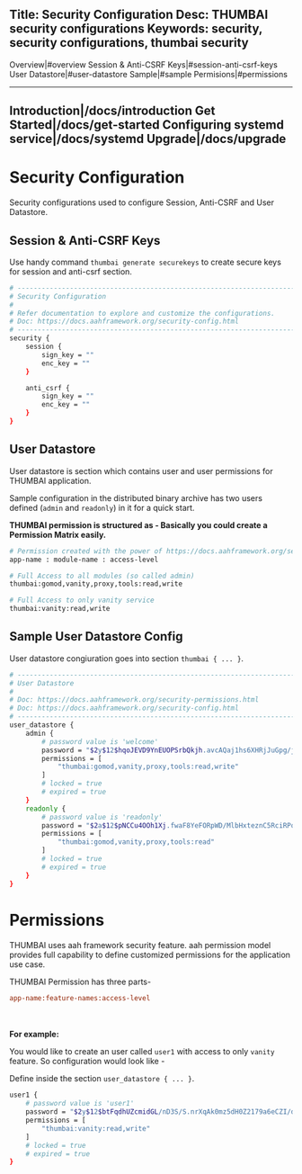 Title: Security Configuration
Desc: THUMBAI security configurations
Keywords: security, security configurations, thumbai security
---
Overview|#overview
Session & Anti-CSRF Keys|#session-anti-csrf-keys
User Datastore|#user-datastore
Sample|#sample
Permisions|#permissions
______________________________
Introduction|/docs/introduction
Get Started|/docs/get-started
Configuring systemd service|/docs/systemd
Upgrade|/docs/upgrade
---
# Security Configuration

Security configurations used to configure Session, Anti-CSRF and User Datastore.

## Session & Anti-CSRF Keys

Use handy command `thumbai generate securekeys` to create secure keys for session and anti-csrf section.

```bash
# -----------------------------------------------------------------------------
# Security Configuration
#
# Refer documentation to explore and customize the configurations.
# Doc: https://docs.aahframework.org/security-config.html
# -----------------------------------------------------------------------------
security {
    session {
        sign_key = ""
        enc_key = ""
    } 

    anti_csrf {
        sign_key = ""
        enc_key = ""
    }
}
```

## User Datastore

User datastore is section which contains user and user permissions for THUMBAI application.

Sample configuration in the distributed binary archive has two users defined (`admin` and `readonly`) in it for a quick start.

**THUMBAI permission is structured as - Basically you could create a Permission Matrix easily.**

```bash
# Permission created with the power of https://docs.aahframework.org/security-permissions.html
app-name : module-name : access-level

# Full Access to all modules (so called admin)
thumbai:gomod,vanity,proxy,tools:read,write

# Full Access to only vanity service
thumbai:vanity:read,write
```

## Sample User Datastore Config

User datastore congiuration goes into section `thumbai { ... }`.

```bash
# -----------------------------------------------------------------------------
# User Datastore
# 
# Doc: https://docs.aahframework.org/security-permissions.html
# Doc: https://docs.aahframework.org/security-config.html
# -----------------------------------------------------------------------------
user_datastore {
    admin {
        # password value is 'welcome'
        password = "$2y$12$hqoJEVD9YnEUOPSrbQkjh.avcAQaj1hs6XHRjJuGpg/jZwFEQZA.i"
        permissions = [
            "thumbai:gomod,vanity,proxy,tools:read,write"
        ]
        # locked = true
        # expired = true
    }
    readonly {
        # password value is 'readonly'
        password = "$2a$12$pNCCu4OOh1Xj.fwaF8YeFORpWD/MlbHxteznC5RciRPoM9489aq/y"
        permissions = [
            "thumbai:gomod,vanity,proxy,tools:read"
        ]
        # locked = true
        # expired = true
    }
}
```

# Permissions

THUMBAI uses aah framework security feature. aah permission model provides full capability to define customized permissions for the application use case. 

THUMBAI Permission has three parts-

```cfg
app-name:feature-names:access-level
```
<br><br>
**For example:**

You would like to create an user called `user1` with access to only `vanity` feature. So configuration would look like -

Define inside the section `user_datastore { ... }`.

```bash
user1 {
    # password value is 'user1'
    password = "$2y$12$btFqdhUZcmidGL/nD3S/S.nrXqAk0mz5dH0Z2179a6eCZI/doobrC"
    permissions = [
        "thumbai:vanity:read,write"
    ]
    # locked = true
    # expired = true
}
```
